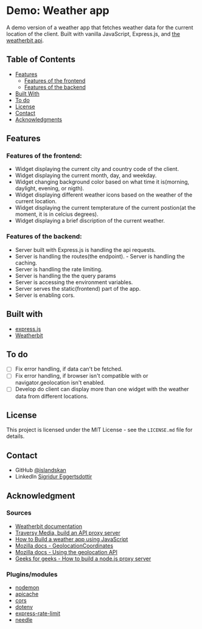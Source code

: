# Demo: Weather app

A demo version of a weather app that fetches weather data for the current location of the client. Built with vanilla JavaScript, Express.js, and [the weatherbit api](https://www.weatherbit.io/).

<!-- TABLE OF CONTENTS -->

## Table of Contents

-   [Features](#features)
    -   [Features of the frontend](#features-of-the-frontend)
    -   [Features of the backend](#features-of-the-backend)
-   [Built With](#built-with)
-   [To do](#to-do)
-   [License](#licence)
-   [Contact](#contact)
-   [Acknowledgments](#acknowledgments)

## Features

### Features of the frontend:

-   Widget displaying the current city and country code of the client.
-   Widget displaying the current month, day, and weekday.
-   Widget changing background color based on what time it is(morning, daylight, evening, or nigth).
-   Widget displaying different weather icons based on the weather of the current location.
-   Widget displaying the current tempterature of the current postion(at the moment, it is in celcius degrees).
-   Widget displaying a brief discription of the current weather.

### Features of the backend:

-   Server built with Express.js is handling the api requests.
-   Server is handling the routes(the endpoint). - Server is handling the caching.
-   Server is handling the rate limiting.
-   Server is handling the the query params
-   Server is accessing the environment variables.
-   Server serves the static(frontend) part of the app.
-   Server is enabling cors.

## Built with

-   [express.js](https://www.npmjs.com/package/express)
-   [Weatherbit](https://www.weatherbit.io/)

## To do

-   [ ] Fix error handling, if data can't be fetched.
-   [ ] Fix error handling, if browser isn't compatible with or navigator.geolocation isn't enabled.
-   [ ] Develop do client can display more than one widget with the weather data from different locations.

## License

This project is licensed under the MIT License - see the `LICENSE.md` file for details.

## Contact

-   GitHub [@islandskan](https://github.com/islandskan)
-   LinkedIn [Sigridur Eggertsdottir](https://www.linkedin.com/in/sigridureggertsdottir/)

## Acknowledgment

### Sources

-   [Weatherbit documentation](https://www.weatherbit.io/api)
-   [Traversy Media, build an API proxy server](https://www.youtube.com/watch?v=ZGymN8aFsv4)
-   [How to Build a weather app using JavaScript](https://www.studytonight.com/post/how-to-build-a-weather-app-using-javascript-for-complete-beginners)
-   [Mozilla docs - GeolocationCoordinates](https://developer.mozilla.org/en-US/docs/Web/API/GeolocationCoordinates)
-   [Mozilla docs - Using the geolocation API](https://developer.mozilla.org/en-US/docs/Web/API/Geolocation_API/Using_the_Geolocation_API)
-   [Geeks for geeks - How to build a node.js proxy server](https://www.geeksforgeeks.org/how-to-build-a-node-js-proxy-server)

### Plugins/modules

-   [nodemon](https://www.npmjs.com/package/nodemon)
-   [apicache](https://www.npmjs.com/package/apicache)
-   [cors](https://www.npmjs.com/package/cors)
-   [dotenv](https://www.npmjs.com/package/dotenv)
-   [express-rate-limit](https://www.npmjs.com/package/express-rate-limit)
-   [needle](https://www.npmjs.com/package/needle)
